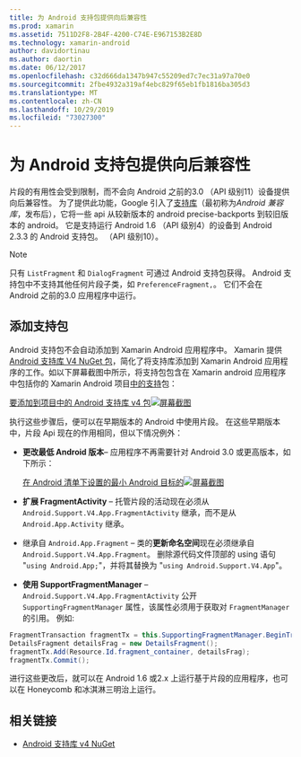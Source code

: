 ```yaml
---
title: 为 Android 支持包提供向后兼容性
ms.prod: xamarin
ms.assetid: 7511D2F8-2B4F-4200-C74E-E967153B2E8D
ms.technology: xamarin-android
author: davidortinau
ms.author: daortin
ms.date: 06/12/2017
ms.openlocfilehash: c32d666da1347b947c55209ed7c7ec31a97a70e0
ms.sourcegitcommit: 2fbe4932a319af4ebc829f65eb1fb1816ba305d3
ms.translationtype: MT
ms.contentlocale: zh-CN
ms.lasthandoff: 10/29/2019
ms.locfileid: "73027300"
---
```

# <a name="providing-backwards-compatibility-with-the-android-support-package"></a>为 Android 支持包提供向后兼容性

片段的有用性会受到限制，而不会向 Android 之前的3.0 （API 级别11）设备提供向后兼容性。 为了提供此功能，Google 引入了[支持库](https://developer.android.com/sdk/compatibility-library.html)（最初称为*Android 兼容库*，发布后），它将一些 api 从较新版本的 android precise-backports 到较旧版本的 android。 它是支持运行 Android 1.6 （API 级别4）的设备到 Android 2.3.3 的 Android 支持包。 （API 级别10）。

> [!NOTE]
> 只有 `ListFragment` 和 `DialogFragment` 可通过 Android 支持包获得。 Android 支持包中不支持其他任何片段子类，如 `PreferenceFragment,`。 它们不会在 Android 之前的3.0 应用程序中运行。 

## <a name="adding-the-support-package"></a>添加支持包

Android 支持包不会自动添加到 Xamarin Android 应用程序中。 Xamarin 提供[Android 支持库 V4 NuGet 包](https://www.nuget.org/packages/Xamarin.Android.Support.v4/)，简化了将支持库添加到 Xamarin Android 应用程序的工作。如以下屏幕截图中所示，将支持包包含在 Xamarin android 应用程序中包括你的 Xamarin Android 项目[中的支持](https://www.nuget.org/packages/Xamarin.Android.Support.v4/)包： 

[要添加到项目中的 Android 支持库 v4 包![屏幕截图](providing-backwards-compatibility-images/02-sml.png)](providing-backwards-compatibility-images/02.png#lightbox)

执行这些步骤后，便可以在早期版本的 Android 中使用片段。 在这些早期版本中，片段 Api 现在的作用相同，但以下情况例外： 

- **更改最低 Android 版本**&ndash; 应用程序不再需要针对 Android 3.0 或更高版本，如下所示： 

    [在 Android 清单下设置的最小 Android 目标的![屏幕截图](providing-backwards-compatibility-images/03-sml.png)](providing-backwards-compatibility-images/03.png#lightbox)

- **扩展 FragmentActivity** &ndash; 托管片段的活动现在必须从 `Android.Support.V4.App.FragmentActivity` 继承，而不是从 `Android.App.Activity` 继承。 

- 继承自 `Android.App.Fragment` &ndash; 类的**更新命名空间**现在必须继承自 `Android.Support.V4.App.Fragment`。 删除源代码文件顶部的 using 语句 "`using Android.App;`"，并将其替换为 "`using Android.Support.V4.App`"。 

- **使用 SupportFragmentManager** &ndash; `Android.Support.V4.App.FragmentActivity` 公开 `SupportingFragmentManager` 属性，该属性必须用于获取对 `FragmentManager` 的引用。 例如: 

```csharp
FragmentTransaction fragmentTx = this.SupportingFragmentManager.BeginTransaction();
DetailsFragment detailsFrag = new DetailsFragment();
fragmentTx.Add(Resource.Id.fragment_container, detailsFrag);
fragmentTx.Commit();
```

进行这些更改后，就可以在 Android 1.6 或2.x 上运行基于片段的应用程序，也可以在 Honeycomb 和冰淇淋三明治上运行。 

## <a name="related-links"></a>相关链接

- [Android 支持库 v4 NuGet](https://www.nuget.org/packages/Xamarin.Android.Support.v4/)
